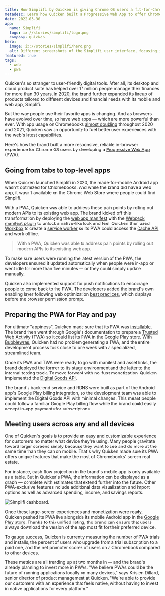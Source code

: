 ```yaml
---
title: How Simplifi by Quicken is giving Chrome OS users a fit-for-Chromebook experience with its Progressive Web App
metadesc: Learn how Quicken built a Progressive Web App to offer Chrome OS users a more responsive, reliable in-browser experience backed by the power of modern APIs.
date: 2022-03-30
app:
  name: Simplifi
  logo: ix://stories/simplifi/logo.png
  company: Quicken
hero:
  image: ix://stories/simplifi/hero.png
  alt: Different screenshots of the Simplifi user interface, focusing in on the Reports and Spending Plan screens.
featured: true
tags:
  - web
  - pwa
---
```


Quicken's no stranger to user-friendly digital tools. After all, its desktop and cloud product suite has helped over 17 million people manage their finances for more than 30 years. In 2020, the brand further expanded its lineup of products tailored to different devices and financial needs with its mobile and web app, Simplifi.

But the way people use their favorite apps is changing. And as browsers have evolved over time, so have web apps — which are more powerful than ever. With app usage on Chromebooks [almost doubling](https://chromeos.dev/en/posts/simple-payments-that-users-trust-monetizing-web-apps-in-google-play) throughout 2020 and 2021, Quicken saw an opportunity to fuel better user experiences with the web's latest capabilities.

Here's how the brand built a more responsive, reliable in-browser experience for Chrome OS users by developing a [Progressive Web App](https://chromeos.dev/en/web/desktop-progressive-web-apps) (PWA).

## Going from tabs to top-level apps

When Quicken launched Simplifi in 2020, the made-for-mobile Android app wasn't optimized for Chromebooks. And while the brand did have a web app, it wasn't available on the Chrome Web Store where people could find Simplifi.

With a PWA, Quicken was able to address these pain points by rolling out modern APIs to its existing web app. The brand kicked off this transformation by deploying the [web app manifest](https://web.dev/add-manifest/) with the [Webpack manifest plugin](https://webpack.js.org/concepts/plugins/) to unlock a native-like look and feel. Quicken then used [Workbox](https://developers.google.com/web/tools/workbox) to create a [service worker](https://developers.google.com/web/fundamentals/primers/service-workers) so its PWA could access the [Cache API](https://web.dev/cache-api-quick-guide/) and work offline.

> With a PWA, Quicken was able to address pain points by rolling out modern APIs to its existing web app.

To make sure users were running the latest version of the PWA, the developers ensured it updated automatically when people were in-app or went idle for more than five minutes — or they could simply update manually.

Quicken also implemented support for push notifications to encourage people to come back to the PWA. The developers added the brand's own enabling layer following web optimization [best practices](https://web.dev/push-notifications-overview/), which displays before the browser permission prompt.

## Preparing the PWA for Play and pay

For ultimate "appiness", Quicken made sure that its PWA was [installable](https://web.dev/install-criteria/). The brand then went through Google's documentation to prepare a [Trusted Web Activity](https://developer.chrome.com/docs/android/trusted-web-activity/) (TWA) so it could list its PWA in the Google Play store. With [Bubblewrap](https://github.com/GoogleChromeLabs/bubblewrap), Quicken had no problem generating a TWA, and the entire development process took close to one week with a specialized, streamlined team.

Once its PWA and TWA were ready to go with manifest and asset links, the brand deployed the former to its stage environment and the latter to the internal testing track. To move forward with no-fuss monetization, Quicken implemented the [Digital Goods API](https://developer.chrome.com/docs/android/trusted-web-activity/receive-payments-play-billing/).

The brand's back-end service and RDNS were built as part of the Android app's Google Play billing integration, so the development team was able to implement the Digital Goods API with minimal changes. This meant people could follow a familiar Google Play billing flow while the brand could easily accept in-app payments for subscriptions.

## Meeting users across any and all devices

One of Quicken's goals is to provide an easy and customizable experience for customers no matter what device they're using. Many people gravitate toward larger screens simply because they want to see and do more at the same time than they can on mobile. That's why Quicken made sure its PWA offers unique features that make the most of Chromebooks' screen real estate.

For instance, cash flow projection in the brand's mobile app is only available as a table. But in Quicken's PWA, the information can be displayed as a graph — complete with estimates that extend further into the future. Other PWA-exclusive features include additional data visualization and import options as well as advanced spending, income, and savings reports.

![Simplifi dashboard.](ix://stories/simplifi/dashboard.png)

Once these large-screen experiences and monetization were ready, Quicken pushed its PWA live alongside its mobile Android app in the [Google Play store](https://play.google.com/store/apps/details?id=com.quicken.acme&hl=en_US&gl=US). Thanks to this unified listing, the brand can ensure that users always download the version of the app most fit for their preferred device.

To gauge success, Quicken is currently measuring the number of PWA trials and installs, the percent of users who upgrade from a trial subscription to a paid one, and the net promoter scores of users on a Chromebook compared to other devices.

These metrics are all trending up at two months in — and the brand's already planning to invest more in PWAs. "We believe PWAs could be the future of running applications locally on many devices," says Kristen Dillard, senior director of product management at Quicken. "We're able to provide our customers with an experience that feels native, without having to invest in native applications for every platform."
